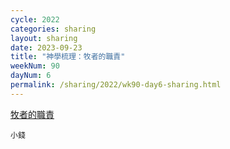 ```yaml
---
cycle: 2022
categories: sharing
layout: sharing
date: 2023-09-23
title: "神學梳理：牧者的職責"
weekNum: 90
dayNum: 6
permalink: /sharing/2022/wk90-day6-sharing.html
---
```


[牧者的職責](https://eccseattle.github.io/media/sharing/2022/wk090/2023-09-23-bin.m4a)

`小錢`

